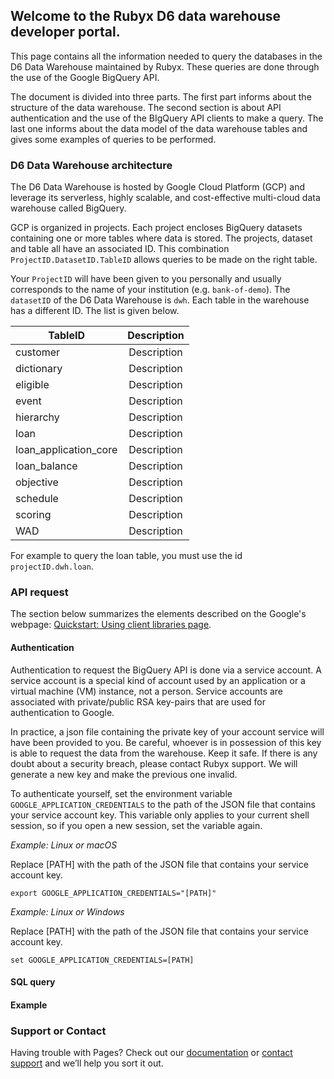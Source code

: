 ## Welcome to the Rubyx D6 data warehouse developer portal.

This page contains all the information needed to query the databases in the D6 Data Warehouse maintained by Rubyx. These queries are done through the use of the Google BigQuery API. 

The document is divided into three parts. The first part informs about the structure of the data warehouse. The second section is about API authentication and the use of the BIgQuery API clients to make a query. The last one informs about the data model of the data warehouse tables and gives some examples of queries to be performed.

### D6 Data Warehouse architecture

The D6 Data Warehouse is hosted by Google Cloud Platform (GCP) and leverage its serverless, highly scalable, and cost-effective multi-cloud data warehouse called BigQuery. 

GCP is organized in projects. Each project encloses BigQuery datasets containing one or more tables where data is stored. The projects, dataset and table all have an associated ID. This combination `ProjectID.DatasetID.TableID` allows queries to be made on the right table.

Your `ProjectID` will have been given to you personally and usually corresponds to the name of your institution (e.g. `bank-of-demo`). The `datasetID` of the D6 Data Warehouse is `dwh`. Each table in the warehouse has a different ID. The list is given below.

| TableID        | Description           |
| ------------- |:-------------:| 
| customer     | Description | 
| dictionary     | Description      | 
| eligible | Description     | 
| event | Description      | 
| hierarchy  | Description     | 
| loan  | Description      | 
| loan_application_core  | Description     | 
| loan_balance | Description     | 
| objective | Description     | 
| schedule | Description      | 
| scoring | Description     | 
| WAD | Description     | 

For example to query the loan table, you must use the id `projectID.dwh.loan`.

### API request

The section below summarizes the elements described on the Google's webpage: [Quickstart: Using client libraries page](https://cloud.google.com/bigquery/docs/quickstarts/quickstart-client-libraries#client-libraries-install-python).

#### Authentication

Authentication to request the BigQuery API is done via a service account. A service account is a special kind of account used by an application or a virtual machine (VM) instance, not a person. Service accounts are associated with private/public RSA key-pairs that are used for authentication to Google.

In practice, a json file containing the private key of your account service will have been provided to you. Be careful, whoever is in possession of this key is able to request the data from the warehouse. Keep it safe. If there is any doubt about a security breach, please contact Rubyx support. We will generate a new key and make the previous one invalid.

To authenticate yourself, set the environment variable `GOOGLE_APPLICATION_CREDENTIALS` to the path of the JSON file that contains your service account key. This variable only applies to your current shell session, so if you open a new session, set the variable again. 

*Example: Linux or macOS*

Replace [PATH] with the path of the JSON file that contains your service account key. 

```
export GOOGLE_APPLICATION_CREDENTIALS="[PATH]" 
```

*Example: Linux or Windows*

Replace [PATH] with the path of the JSON file that contains your service account key. 

```
set GOOGLE_APPLICATION_CREDENTIALS=[PATH]
```
 

#### SQL query
#### Example



### Support or Contact

Having trouble with Pages? Check out our [documentation](https://docs.github.com/categories/github-pages-basics/) or [contact support](https://github.com/contact) and we’ll help you sort it out.

